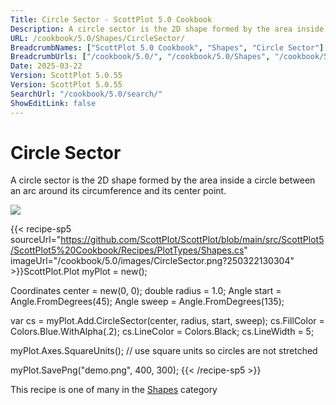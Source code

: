 ```yaml
---
Title: Circle Sector - ScottPlot 5.0 Cookbook
Description: A circle sector is the 2D shape formed by the area inside a circle between an arc around its circumference and its center point.
URL: /cookbook/5.0/Shapes/CircleSector/
BreadcrumbNames: ["ScottPlot 5.0 Cookbook", "Shapes", "Circle Sector"]
BreadcrumbUrls: ["/cookbook/5.0/", "/cookbook/5.0/Shapes", "/cookbook/5.0/Shapes/CircleSector"]
Date: 2025-03-22
Version: ScottPlot 5.0.55
Version: ScottPlot 5.0.55
SearchUrl: "/cookbook/5.0/search/"
ShowEditLink: false
---
```



<div class='d-flex align-items-center mt-5'>
<h1 class='me-2 text-dark my-0 border-0'>Circle Sector</h1>
</div>

A circle sector is the 2D shape formed by the area inside a circle between an arc around its circumference and its center point.

[![](/cookbook/5.0/images/CircleSector.png?250322130304)](/cookbook/5.0/images/CircleSector.png?250322130304)

{{< recipe-sp5 sourceUrl="https://github.com/ScottPlot/ScottPlot/blob/main/src/ScottPlot5/ScottPlot5%20Cookbook/Recipes/PlotTypes/Shapes.cs" imageUrl="/cookbook/5.0/images/CircleSector.png?250322130304" >}}ScottPlot.Plot myPlot = new();

Coordinates center = new(0, 0);
double radius = 1.0;
Angle start = Angle.FromDegrees(45);
Angle sweep = Angle.FromDegrees(135);

var cs = myPlot.Add.CircleSector(center, radius, start, sweep);
cs.FillColor = Colors.Blue.WithAlpha(.2);
cs.LineColor = Colors.Black;
cs.LineWidth = 5;

myPlot.Axes.SquareUnits(); // use square units so circles are not stretched

myPlot.SavePng("demo.png", 400, 300);
{{< /recipe-sp5 >}}

<div class='my-5 text-center'>This recipe is one of many in the <a href='/cookbook/5.0/Shapes'>Shapes</a> category</div>


